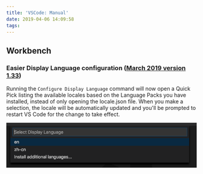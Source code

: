 ```yaml
---
title: 'VSCode: Manual'
date: 2019-04-06 14:09:58
tags:
---
```


## Workbench

### Easier Display Language configuration ([March 2019 version 1.33](https://code.visualstudio.com/updates/v1_33))

Running the `Configure Display Language` command will now open a Quick Pick listing the available locales based on the Language Packs you have installed, instead of only opening the locale.json file. When you make a selection, the locale will be automatically updated and you'll be prompted to restart VS Code for the change to take effect.

![](/images/display-language-picker.png)